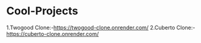 # Cool-Projects
1.Twogood Clone:-https://twogood-clone.onrender.com/
2.Cuberto Clone:-https://cuberto-clone.onrender.com/


